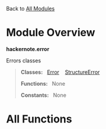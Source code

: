 Back to [All Modules](https://github.com/pyrustic/hackernote/blob/master/docs/modules/README.md#readme)

# Module Overview

**hackernote.error**
 
Errors classes

> **Classes:** &nbsp; [Error](https://github.com/pyrustic/hackernote/blob/master/docs/modules/content/hackernote.error/content/classes/Error.md#class-error) &nbsp;&nbsp; [StructureError](https://github.com/pyrustic/hackernote/blob/master/docs/modules/content/hackernote.error/content/classes/StructureError.md#class-structureerror)
>
> **Functions:** &nbsp; None
>
> **Constants:** &nbsp; None

# All Functions




